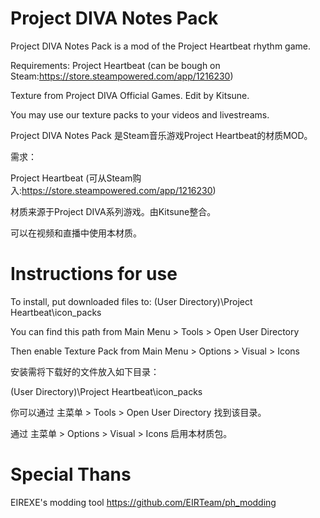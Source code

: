 # Project DIVA Notes Pack 

Project DIVA Notes Pack is a mod of the Project Heartbeat rhythm game.

Requirements:
Project Heartbeat (can be bough on Steam:https://store.steampowered.com/app/1216230)

Texture from Project DIVA Official Games. Edit by Kitsune.

You may use our texture packs to your videos and livestreams.



Project DIVA Notes Pack 是Steam音乐游戏Project Heartbeat的材质MOD。

需求：

Project Heartbeat (可从Steam购入:https://store.steampowered.com/app/1216230)

材质来源于Project DIVA系列游戏。由Kitsune整合。

可以在视频和直播中使用本材质。



# Instructions for use

To install, put downloaded files to:
(User Directory)\Project Heartbeat\icon_packs

You can find this path from Main Menu > Tools > Open User Directory

Then enable Texture Pack from Main Menu > Options > Visual > Icons



安装需将下载好的文件放入如下目录：

(User Directory)\Project Heartbeat\icon_packs

你可以通过 主菜单 > Tools > Open User Directory 找到该目录。

通过 主菜单 > Options > Visual > Icons 启用本材质包。



# Special Thans
EIREXE's modding tool
https://github.com/EIRTeam/ph_modding

